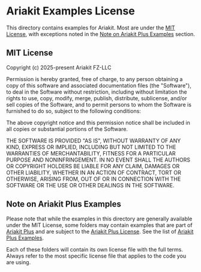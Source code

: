 # Ariakit Examples License

This directory contains examples for Ariakit. Most are under the [MIT License](#mit-license), with exceptions noted in the [Note on Ariakit Plus Examples](#note-on-ariakit-plus-examples) section.

## MIT License

Copyright (c) 2025-present Ariakit FZ-LLC

Permission is hereby granted, free of charge, to any person obtaining a copy
of this software and associated documentation files (the "Software"), to deal
in the Software without restriction, including without limitation the rights
to use, copy, modify, merge, publish, distribute, sublicense, and/or sell
copies of the Software, and to permit persons to whom the Software is
furnished to do so, subject to the following conditions:

The above copyright notice and this permission notice shall be included in all
copies or substantial portions of the Software.

THE SOFTWARE IS PROVIDED "AS IS", WITHOUT WARRANTY OF ANY KIND, EXPRESS OR
IMPLIED, INCLUDING BUT NOT LIMITED TO THE WARRANTIES OF MERCHANTABILITY,
FITNESS FOR A PARTICULAR PURPOSE AND NONINFRINGEMENT. IN NO EVENT SHALL THE
AUTHORS OR COPYRIGHT HOLDERS BE LIABLE FOR ANY CLAIM, DAMAGES OR OTHER
LIABILITY, WHETHER IN AN ACTION OF CONTRACT, TORT OR OTHERWISE, ARISING FROM,
OUT OF OR IN CONNECTION WITH THE SOFTWARE OR THE USE OR OTHER DEALINGS IN THE
SOFTWARE.

## Note on Ariakit Plus Examples

Please note that while the examples in this directory are generally available under the MIT License, some folders may contain examples that are part of [Ariakit Plus](https://ariakit.org/plus) and are subject to the [Ariakit Plus License](https://ariakit.org/plus/license). See the list of [Ariakit Plus Examples](https://ariakit.org/react/examples/plus/#tags).

Each of these folders will contain its own license file with the full terms. Always refer to the most specific license file that applies to the code you are using.
